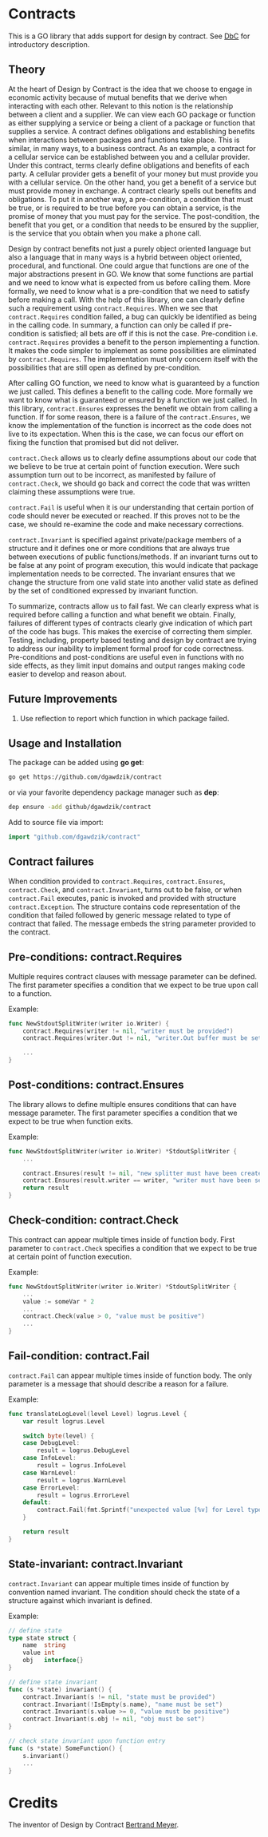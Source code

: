 # Contracts

This is a GO library that adds support for design by contract. See [DbC](https://en.wikipedia.org/wiki/Design_by_contract) for introductory description.

## Theory

At the heart of Design by Contract is the idea that we choose to engage in economic activity because
of mutual benefits that we derive when interacting with each other. Relevant to this notion is the relationship between a client and a supplier. We can view each GO package or function as either
supplying a service or being a client of a package or function that supplies a service. A contract
defines obligations and establishing benefits when interactions between packages and functions take
place. This is similar, in many ways, to a business contract. As an example, a contract for a
cellular service can be established between you and a cellular provider. Under this contract, terms
clearly define obligations and benefits of each party. A cellular provider gets a benefit of your
money but must provide you with a cellular service. On the other hand, you get a benefit of a
service but must provide money in exchange. A contract clearly spells out benefits and obligations.
To put it in another way, a pre-condition, a condition that must be true, or is required to be true
before you can obtain a service, is the promise of money that you must pay for the service. The post-condition, the benefit that you get, or a condition that needs to be ensured by the supplier,
is the service that you obtain when you make a phone call.

Design by contract benefits not just a purely object oriented language but also a language that in
many ways is a hybrid between object oriented, procedural, and functional. One could argue that
functions are one of the major abstractions present in GO. We know that some functions are partial
and we need to know what is expected from us before calling them. More formally, we need to know
what is a pre-condition that we need to satisfy before making a call. With the help of this library,
one can clearly define such a requirement using `contract.Requires`. When we see that `contract.Requires` condition failed, a bug can quickly be identified as being in the calling code. In summary, a
function can only be called if pre-condition is satisfied; all bets are off if this is not the case. Pre-condition i.e. `contract.Requires` provides a benefit to the person implementing a function. It
makes the code simpler to implement as some possibilities are eliminated by `contract.Requires`. The implementation must only concern itself with the possibilities that are still open as defined by pre-condition.

After calling GO function, we need to know what is guaranteed by a function we just called.
This defines a benefit to the calling code. More formally we want to know what is guaranteed or
ensured by a function we just called. In this library, `contract.Ensures` expresses the
benefit we obtain from calling a function. If for some reason, there is a failure of the
`contract.Ensures`, we know the implementation of the function is incorrect as the code
does not live to its expectation. When this is the case, we can focus our effort on fixing the
function that promised but did not deliver.

`contract.Check` allows us to clearly define assumptions about our code that we believe to
be true at certain point of function execution. Were such assumption turn out to be incorrect, as
manifested by failure of `contract.Check`, we should go back and correct the code that was written
claiming these assumptions were true.

`contract.Fail` is useful when it is our understanding that certain portion of code should never be
executed or reached. If this proves not to be the case, we should re-examine the code and make
necessary corrections.

`contract.Invariant` is specified against private/package members of a structure and it defines one
or more conditions that are always true between executions of public functions/methods. If an
invariant turns out to be false at any point of program execution, this would indicate that package
implementation needs to be corrected. The invariant ensures that we change the structure from one
valid state into another valid state as defined by the set of conditioned expressed by invariant
function.


To summarize, contracts allow us to fail fast. We can
clearly express what is required before calling a function and what benefit we obtain. Finally,
failures of different types of contracts clearly give indication of which part of the code has bugs.
This makes the exercise of correcting them simpler. Testing, including, property based testing and
design by contract are trying to address our inability to implement formal proof for code
correctness. Pre-conditions and post-conditions are useful even in functions with no side effects,
as they limit input domains and output ranges making code easier to develop and reason about.

## Future Improvements
1. Use reflection to report which function in which package failed.

## Usage and Installation

The package can be added using **go get**:

```bash
go get https://github.com/dgawdzik/contract
```

or via your favorite dependency package manager such as **dep**:

```bash
dep ensure -add github/dgawdzik/contract
```

Add to source file via import:

```go
import "github.com/dgawdzik/contract"
```

## Contract failures

When condition provided to `contract.Requires`, `contract.Ensures`, `contract.Check`, and
`contract.Invariant`, turns out to be false, or when `contract.Fail` executes, panic is invoked and
provided with structure `contract.Exception`. The structure contains code representation of the
condition that failed followed by generic message related to type of contract that failed.
The message embeds the string parameter provided to the contract.

## Pre-conditions: contract.Requires
Multiple requires contract clauses with message parameter can be defined. The first parameter
specifies a condition that we expect to be true upon call to a function.

Example:

```go
func NewStdoutSplitWriter(writer io.Writer) {
	contract.Requires(writer != nil, "writer must be provided")
	contract.Requires(writer.Out != nil, "writer.Out buffer must be set")

    ...
}
```

## Post-conditions: contract.Ensures

The library allows to define multiple ensures conditions that can have message parameter. The first parameter specifies a condition that we expect to be true when function exits.

Example:

```go
func NewStdoutSplitWriter(writer io.Writer) *StdoutSplitWriter {
    ...

	contract.Ensures(result != nil, "new splitter must have been created")
	contract.Ensures(result.writer == writer, "writer must have been set")
	return result
}
```

## Check-condition: contract.Check

This contract can appear multiple times inside of function body. First parameter to `contract.Check`
specifies a condition that we expect to be true at certain point of function execution.

Example:

```go
func NewStdoutSplitWriter(writer io.Writer) *StdoutSplitWriter {
    ...
    value := someVar * 2
    ... 
	contract.Check(value > 0, "value must be positive")
    ...
}
```

## Fail-condition: contract.Fail

`contract.Fail` can appear multiple times inside of function body. The only parameter is a message
that should describe a reason for a failure.

Example:

```go
func translateLogLevel(level Level) logrus.Level {
	var result logrus.Level

	switch byte(level) {
	case DebugLevel:
		result = logrus.DebugLevel
	case InfoLevel:
		result = logrus.InfoLevel
	case WarnLevel:
		result = logrus.WarnLevel
	case ErrorLevel:
		result = logrus.ErrorLevel
	default:
		contract.Fail(fmt.Sprintf("unexpected value [%v] for Level type", level))
	}

	return result
}
```

## State-invariant: contract.Invariant

`contract.Invariant` can appear multiple times inside of function by convention named invariant. The
condition should check the state of a structure against which invariant is defined.

Example:

```go
// define state
type state struct {
	name  string
	value int
	obj   interface{}
}

// define state invariant
func (s *state) invariant() {
	contract.Invariant(s != nil, "state must be provided")
	contract.Invariant(!IsEmpty(s.name), "name must be set")
	contract.Invariant(s.value >= 0, "value must be positive")
	contract.Invariant(s.obj != nil, "obj must be set")
}

// check state invariant upon function entry
func (s *state) SomeFunction() {
    s.invariant()
    ...
}
```

# Credits
The inventor of Design by Contract [Bertrand Meyer](https://en.wikipedia.org/wiki/Bertrand_Meyer).

